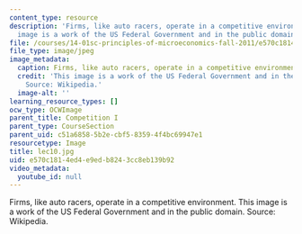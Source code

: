 ```yaml
---
content_type: resource
description: 'Firms, like auto racers, operate in a competitive environment. This
  image is a work of the US Federal Government and in the public domain. Source: Wikipedia.'
file: /courses/14-01sc-principles-of-microeconomics-fall-2011/e570c1814ed4e9edb8243cc8eb139b92_lec10.jpg
file_type: image/jpeg
image_metadata:
  caption: Firms, like auto racers, operate in a competitive environment.
  credit: 'This image is a work of the US Federal Government and in the public domain.
    Source: Wikipedia.'
  image-alt: ''
learning_resource_types: []
ocw_type: OCWImage
parent_title: Competition I
parent_type: CourseSection
parent_uid: c51a6858-5b2e-cbf5-8359-4f4bc69947e1
resourcetype: Image
title: lec10.jpg
uid: e570c181-4ed4-e9ed-b824-3cc8eb139b92
video_metadata:
  youtube_id: null
---
```

Firms, like auto racers, operate in a competitive environment. This image is a work of the US Federal Government and in the public domain. Source: Wikipedia.
